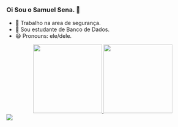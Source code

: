 ### Oi Sou o Samuel Sena. 👋


- 🔭 Trabalho na area de segurança.
- 🌱 Sou estudante de Banco de Dados.
- 😄 Pronouns: ele/dele.

<div align="center">
  <a href="https://github.com/senasamuel">
  <img height="180em" src="https://github-readme-stats.vercel.app/api?username=senasamuel&show_icons=true&theme=dracula&include_all_commits=true&count_private=true"/>
  <img height="180em" src="https://github-readme-stats.vercel.app/api/top-langs/?username=senasamuel&layout=compact&langs_count=7&theme=dracula"/>
</div>

<div> 
  <a href="https://www.linkedin.com/in/samuelsena/" target="_blank"><img src="https://img.shields.io/badge/-LinkedIn-%230077B5?style=for-the-badge&logo=linkedin&logoColor=white" target="_blank"></a> 
 
 
 
</div>
